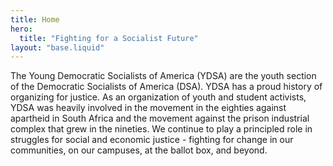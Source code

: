 ```yaml
---
title: Home
hero:
  title: "Fighting for a Socialist Future"
layout: "base.liquid"
---
```


The Young Democratic Socialists of America (YDSA) are the youth section of the Democratic Socialists of America (DSA). YDSA has a proud history of organizing for justice. As an organization of youth and student activists, YDSA was heavily involved in the movement in the eighties against apartheid in South Africa and the movement against the prison industrial complex that grew in the nineties. We continue to play a principled role in struggles for social and economic justice - fighting for change in our communities, on our campuses, at the ballot box, and beyond.
